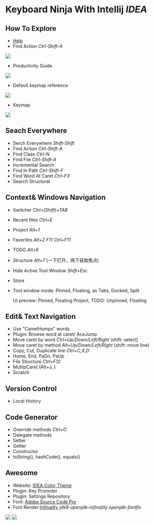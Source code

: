 # Keyboard Ninja With Intellij *IDEA*

## How To Explore

- [Help](https://www.jetbrains.com/idea/help/intellij-idea.html)
- Find Action *Ctrl-Shift-A*

 ![](find_action.png)

- Productivity Guide
 
 ![](productivitiy_guide.png)

- Default keymap reference

 ![](default_keymap.png)
 
- Keymap

 ![](keymap.png)
 

 

## Seach Everywhere

- Serch Everywhere *Shift-Shift*
- Find Action *Ctrl-Shift-A*
- Find Class *Ctrl-N*
- Find File *Ctrl-Shift-A*
- Incremental Search
- Find In Path *Ctrl-Shift-F*
- Find Word At Caret *Ctrl-F3*
- Search Structural

## Context& Windows Navigation

- Switcher *Ctrl+(Shift)+TAB*
- Recent files *Ctrl+E*
- Project *Alt+1*
- Favorites *Alt+2*  *F11* *Ctrl+F11*
- TODO *Alt+6*
- Structure *Alt+7* (一下打开，两下获取焦点)
- Hide Active Tool Window *Shift+Esc*
- Store
- Tool window mode: Pinned, Floating, as Tabs, Docked, Split

  UI preview: Pinned, Floating
  Project, TODO: Unpinned, Floating

## Edit& Text Navigation

- Use "CamelHumps" words
- Plugin: Browse word at caret/ AceJump
- Move caret by word *Ctrl+Up/Down/Left/Right* (shift: select)
- Move caret by method *Alt+Up/Down/Left/Right* (shift: move line)
- Copy, Cut, Duplicate line *Ctrl+C,X,D* 
- Home, End, PaDn, PaUp
- File Structure *Ctrl+F12*
- MutlipCaret (Alt+J, )
- Scratch

## Version Control

- Local History


## Code Generator

- Override methods *Ctrl+O*
- Delegate methods
- Setter
- Getter
- Constructor
- toString(), hashCode(), equals()


## Awesome

- Website: [IDEA Color Theme](http://www.ideacolorthemes.org/)
- Plugin: Key Promoter
- Plugin: Settings Repository
- Font: [Adobe Source Code Pro](https://github.com/adobe-fonts/source-code-pro)
- Font Render:[Infinality](http://infinality.net) *jdk8-openjdk-infinality* *openjdk-fontfix*

 ![](font_bad.png)
 ![](font_good.png)